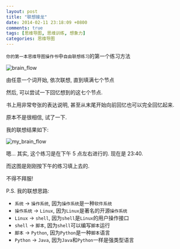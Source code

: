 ```yaml
---
layout: post
title: "联想接龙"
date: 2014-02-11 23:18:09 +0800
comments: true
tags: [思维导图, 思维训练, 想象力]
categories: 思维导图
---
```


`你的第一本思维导图操作书`中`自由联想练习`的第一个练习方法
<!--more-->

![brain_flow](/blogimgs/brain_flow.png)

由任意一个词开始, 依次联想, 直到填满七个节点

然后, 可以尝试一下回忆想到的这七个节点.

书上用非常夸张的表达说明, 甚至从末尾开始向前回忆也可以完全回忆起来.



原本不是很相信, 试了一下. 

我的联想结果如下:

![my_brain_flow](/blogimgs/my_brain_flow.png)

嗯... 其实, 这个练习是在下午 5 点左右进行的. 现在是 23:40.

而这图是刚刚按下午的练习填上去的.


不得不拜服!

P.S. 我的联想思路:

* `系统` -> `操作系统`, 因为`操作系统`是一种`软件系统`
* `操作系统` -> `Linux`, 因为`Linux`是著名的开源`操作系统`
* `Linux` -> `shell`, 因为`shell`是`Linux`的用户操作接口
* `shell` -> `脚本`, 因为`shell`可以编写`脚本`运行
* `脚本` -> `Python`, 因为`Python`是一种`脚本`语言
* `Python` -> `Java`, 因为`Java`和`Python`一样是强类型语言
